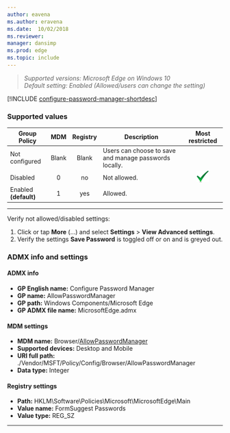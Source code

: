 ```yaml
---
author: eavena
ms.author: eravena
ms.date:  10/02/2018
ms.reviewer: 
manager: dansimp
ms.prod: edge
ms.topic: include
---
```


<!-- ## Configure Password Manager -->
>*Supported versions: Microsoft Edge on Windows 10*<br>
>*Default setting:  Enabled (Allowed/users can change the setting)*

[!INCLUDE [configure-password-manager-shortdesc](../shortdesc/configure-password-manager-shortdesc.md)]

### Supported values

|       Group Policy       |  MDM  | Registry |                      Description                       |                 Most restricted                  |
|--------------------------|:-----:|:--------:|--------------------------------------------------------|:------------------------------------------------:|
|      Not configured      | Blank |  Blank   | Users can choose to save and manage passwords locally. |                                                  |
|         Disabled         |   0   |    no    |                      Not allowed.                      | ![Most restricted value](../images/check-gn.png) |
| Enabled<br>**(default)** |   1   |   yes    |                        Allowed.                        |                                                  |

---

Verify not allowed/disabled settings:
1. Click or tap **More** (…) and select **Settings** > **View Advanced settings**.
2. Verify the settings **Save Password** is toggled off or on and is greyed out.

### ADMX info and settings
#### ADMX info
- **GP English name:** Configure Password Manager
- **GP name:** AllowPasswordManager
- **GP path:** Windows Components/Microsoft Edge
- **GP ADMX file name:** MicrosoftEdge.admx

#### MDM settings
- **MDM name:** Browser/[AllowPasswordManager](https://docs.microsoft.com/windows/client-management/mdm/policy-csp-browser#browser-allowpasswordmanager)
- **Supported devices:** Desktop and Mobile
- **URI full path:** ./Vendor/MSFT/Policy/Config/Browser/AllowPasswordManager 
- **Data type:** Integer

#### Registry settings
- **Path:** HKLM\Software\Policies\Microsoft\MicrosoftEdge\Main 
- **Value name:** FormSuggest Passwords
- **Value type:** REG_SZ

<hr>
